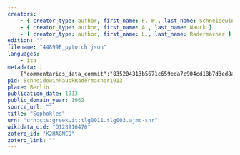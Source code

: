 ```yaml
---
creators: 
    - { creator_type: author, first_name: F. W., last_name: Schneidewin }
    - { creator_type: author, first_name: A., last_name: Nauck }
    - { creator_type: author, first_name: L., last_name: Radermacher }
edition: ""
filename: "44899E_pytorch.json"
languages: 
    - ita
metadata: |
    {"commentaries_data_commit":"835204313b5671c659eda7c904cd18b7d3ed8a8c","lemlink_corpus_commit":"057c2a9948f3b04a9a316a992bca22e35297fdcb","ne_corpus_commit":"c78ba8f8efe0ebf4656cdd98505477d392951c3d","ocr_run_id":"44899E_pytorch"}
pid: SchneidewinNauckRadermacher1913
place: Berlin
publication_date: 1913
public_domain_year: 1962
source_url: ""
title: "Sophokles"
urn: "urn:cts:greekLit:tlg0011.tlg003.ajmc-snr"
wikidata_qid: "Q123916470"
zotero_id: "K2HAGNCQ"
zotero_link: ""
---
```


